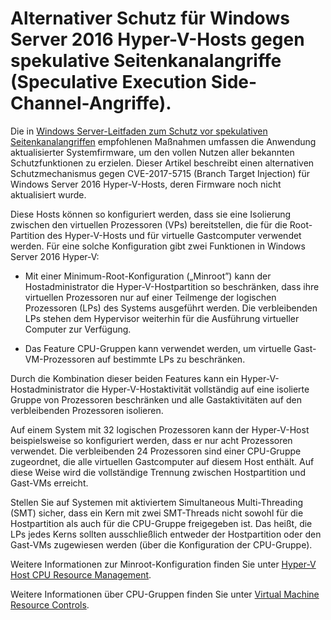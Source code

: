 # <a name="alternative-protection-for-windows-server-2016-hyper-v-hosts-against-the-speculative-execution-side-channel-vulnerabilities"></a>Alternativer Schutz für Windows Server 2016 Hyper-V-Hosts gegen spekulative Seitenkanalangriffe (Speculative Execution Side-Channel-Angriffe). 

Die in [Windows Server-Leitfaden zum Schutz vor spekulativen Seitenkanalangriffen](https://support.microsoft.com/help/4072698/windows-server-guidance-to-protect-against-the-speculative-execution) empfohlenen Maßnahmen umfassen die Anwendung aktualisierter Systemfirmware, um den vollen Nutzen aller bekannten Schutzfunktionen zu erzielen. Dieser Artikel beschreibt einen alternativen Schutzmechanismus gegen CVE-2017-5715 (Branch Target Injection) für Windows Server 2016 Hyper-V-Hosts, deren Firmware noch nicht aktualisiert wurde. 

Diese Hosts können so konfiguriert werden, dass sie eine Isolierung zwischen den virtuellen Prozessoren (VPs) bereitstellen, die für die Root-Partition des Hyper-V-Hosts und für virtuelle Gastcomputer verwendet werden. Für eine solche Konfiguration gibt zwei Funktionen in Windows Server 2016 Hyper-V: 

- Mit einer Minimum-Root-Konfiguration („Minroot”) kann der Hostadministrator die Hyper-V-Hostpartition so beschränken, dass ihre virtuellen Prozessoren nur auf einer Teilmenge der logischen Prozessoren (LPs) des Systems ausgeführt werden. Die verbleibenden LPs stehen dem Hypervisor weiterhin für die Ausführung virtueller Computer zur Verfügung. 

- Das Feature CPU-Gruppen kann verwendet werden, um virtuelle Gast-VM-Prozessoren auf bestimmte LPs zu beschränken. 

Durch die Kombination dieser beiden Features kann ein Hyper-V-Hostadministrator die Hyper-V-Hostaktivität vollständig auf eine isolierte Gruppe von Prozessoren beschränken und alle Gastaktivitäten auf den verbleibenden Prozessoren isolieren. 

Auf einem System mit 32 logischen Prozessoren kann der Hyper-V-Host beispielsweise so konfiguriert werden, dass er nur acht Prozessoren verwendet. Die verbleibenden 24 Prozessoren sind einer CPU-Gruppe zugeordnet, die alle virtuellen Gastcomputer auf diesem Host enthält. Auf diese Weise wird die vollständige Trennung zwischen Hostpartition und Gast-VMs erreicht. 

Stellen Sie auf Systemen mit aktiviertem Simultaneous Multi-Threading (SMT) sicher, dass ein Kern mit zwei SMT-Threads nicht sowohl für die Hostpartition als auch für die CPU-Gruppe freigegeben ist. Das heißt, die LPs jedes Kerns sollten ausschließlich entweder der Hostpartition oder den Gast-VMs zugewiesen werden (über die Konfiguration der CPU-Gruppe). 

Weitere Informationen zur Minroot-Konfiguration finden Sie unter [Hyper-V Host CPU Resource Management](https://docs.microsoft.com/windows-server/virtualization/hyper-v/manage/manage-hyper-v-minroot-2016).  

Weitere Informationen über CPU-Gruppen finden Sie unter [Virtual Machine Resource Controls](https://docs.microsoft.com/windows-server/virtualization/hyper-v/manage/manage-hyper-v-cpugroups). 


